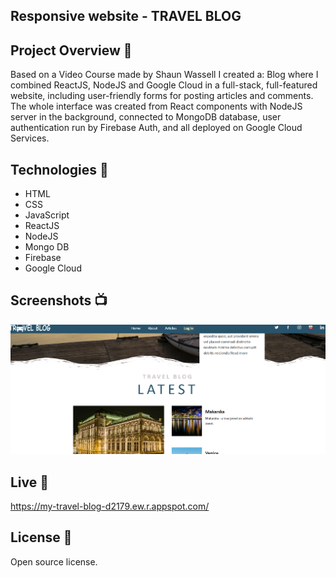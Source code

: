 ## Responsive website - TRAVEL BLOG

## Project Overview 🎉

Based on a Video Course made by Shaun Wassell I created a:
Blog where I combined ReactJS, NodeJS and Google Cloud in a full-stack, full-featured website, including user-friendly forms for posting articles and comments. The whole interface was created from React components with NodeJS server in the background, connected to MongoDB database, user authentication run by Firebase Auth, and all deployed on Google Cloud Services.

## Technologies 🔧

- HTML
- CSS
- JavaScript
- ReactJS
- NodeJS
- Mongo DB
- Firebase
- Google Cloud

## Screenshots 📺

<p align="center">
    <img src="https://github.com/Gorky1985/my-blog/blob/main/public/assets/Screenshot-Travel-Blog.png?raw=true">
</p>

## Live 📍

https://my-travel-blog-d2179.ew.r.appspot.com/

## License 🔱

Open source license.
